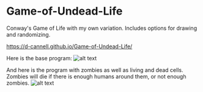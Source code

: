 # Game-of-Undead-Life
Conway's Game of Life with my own variation. Includes options for drawing and randomizing.

https://d-cannell.github.io/Game-of-Undead-Life/

Here is the base program:
![alt text](https://thumbs.gfycat.com/WellwornAdmirableLeafhopper-size_restricted.gif)

And here is the program with zombies as well as living and dead cells.
Zombies will die if there is enough humans around them, or not enough zombies.
![alt text](https://thumbs.gfycat.com/PlumpUnequaledAoudad-size_restricted.gif)
